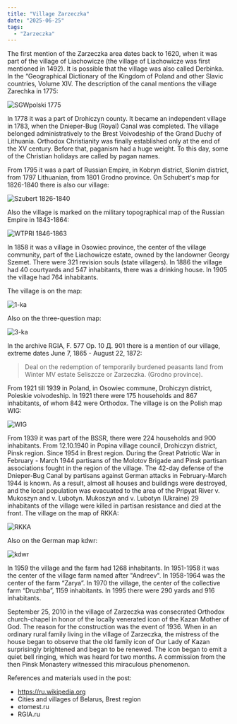 ```yaml
---
title: "Village Zarzeczka"
date: "2025-06-25"
tags: 
  - "Zarzeczka"
---
```


The first mention of the Zarzeczka area dates back to 1620, when it was part of the village of Liachowicze (the village of Liachowicze was first mentioned in 1492). It is possible that the village was also called Derbinka. In the “Geographical Dictionary of the Kingdom of Poland and other Slavic countries, Volume XIV. The description of the canal mentions the village Zarechka in 1775:

![SGWpolski 1775](https://github.com/user-attachments/assets/0b2f2276-8931-4359-9d6d-741eb702258f)

In 1778 it was a part of Drohiczyn county. It became an independent village in 1783, when the Dnieper-Bug (Royal) Canal was completed. The village belonged administratively to the Brest Voivodeship of the Grand Duchy of Lithuania. Orthodox Christianity was finally established only at the end of the XV century. Before that, paganism had a huge weight. To this day, some of the Christian holidays are called by pagan names. 

From 1795 it was a part of Russian Empire, in Kobryn district, Slonim district, from 1797 Lithuanian, from 1801 Grodno province. On Schubert's map for 1826-1840 there is also our village:

![Szubert 1826-1840](https://github.com/user-attachments/assets/e8eba701-0820-4e2b-ad00-e02880fd4fff)

Also the village is marked on the military topographical map of the Russian Empire in 1843-1864:

![WTPRI 1846-1863](https://github.com/user-attachments/assets/4b4c8792-ad54-40b8-a49e-490388329212)

In 1858 it was a village in Osowiec province, the center of the village community, part of the Liachowicze estate, owned by the landowner Georgy Szemet. There were 321 revision souls (state villagers). In 1886 the village had 40 courtyards and 547 inhabitants, there was a drinking house. In 1905 the village had 764 inhabitants. 

The village is on the map:

![1-ka](https://github.com/user-attachments/assets/2cd6fcef-b293-4b8f-9011-014b724d750b)

Also on the three-question map:

![3-ka](https://github.com/user-attachments/assets/d96cd5aa-8c8a-4177-a386-f298ab556542)

In the archive RGIA, F. 577 Op. 10 Д. 901 there is a mention of our village, extreme dates June 7, 1865 - August 22, 1872:

>Deal on the redemption of temporarily burdened peasants land from Winter MV estate Seliszcze or Zarzeczka. (Grodno province). 

From 1921 till 1939 in Poland, in Osowiec commune, Drohiczyn district, Poleskie voivodeship. In 1921 there were 175 households and 867 inhabitants, of whom 842 were Orthodox. The village is on the Polish map WIG:

![WIG](https://github.com/user-attachments/assets/8f1ae4a7-d822-44a6-94dc-4bdeb20c9783)

From 1939 it was part of the BSSR, there were 224 households and 900 inhabitants. From 12.10.1940 in Popina village council, Drohiczyn district, Pinsk region. Since 1954 in Brest region. During the Great Patriotic War in February - March 1944 partisans of the Molotov Brigade and Pinsk partisan associations fought in the region of the village. The 42-day defense of the Dnieper-Bug Canal by partisans against German attacks in February-March 1944 is known. As a result, almost all houses and buildings were destroyed, and the local population was evacuated to the area of the Pripyat River v. Mukoszyn and v. Lubotyn. Mukoszyn and v. Lubotyn (Ukraine) 29 inhabitants of the village were killed in partisan resistance and died at the front. The village on the map of RKKA:

![RKKA](https://github.com/user-attachments/assets/c6b85f6e-98ae-41a1-970a-3ce20d2bb1a7)

Also on the German map kdwr:

![kdwr](https://github.com/user-attachments/assets/8d175ec8-638a-4f7b-b369-913e96994447)

In 1959 the village and the farm had 1268 inhabitants. In 1951-1958 it was the center of the village farm named after "Andreev". In 1958-1964 was the center of the farm “Zarya”. In 1970 the village, the center of the collective farm “Druzhba”, 1159 inhabitants. In 1995 there were 290 yards and 916 inhabitants.

September 25, 2010 in the village of Zarzeczka was consecrated Orthodox church-chapel in honor of the locally venerated icon of the Kazan Mother of God. The reason for the construction was the event of 1936. When in an ordinary rural family living in the village of Zarzeczka, the mistress of the house began to observe that the old family icon of Our Lady of Kazan surprisingly brightened and began to be renewed. The icon began to emit a quiet bell ringing, which was heard for two months. A commission from the then Pinsk Monastery witnessed this miraculous phenomenon. 

References and materials used in the post:
- https://ru.wikipedia.org
- Cities and villages of Belarus, Brest region
- etomest.ru
- RGIA.ru

